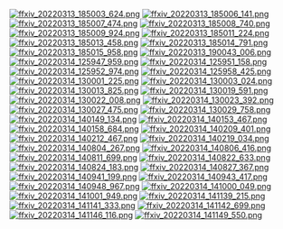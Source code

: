 [![ffxiv_20220313_185003_624.png](./image_e_thumb/ffxiv_20220313_185003_624.png.thumb.jpg)](./image_e/ffxiv_20220313_185003_624.png) 
[![ffxiv_20220313_185006_141.png](./image_e_thumb/ffxiv_20220313_185006_141.png.thumb.jpg)](./image_e/ffxiv_20220313_185006_141.png) 
[![ffxiv_20220313_185007_474.png](./image_e_thumb/ffxiv_20220313_185007_474.png.thumb.jpg)](./image_e/ffxiv_20220313_185007_474.png) 
[![ffxiv_20220313_185008_740.png](./image_e_thumb/ffxiv_20220313_185008_740.png.thumb.jpg)](./image_e/ffxiv_20220313_185008_740.png) 
[![ffxiv_20220313_185009_924.png](./image_e_thumb/ffxiv_20220313_185009_924.png.thumb.jpg)](./image_e/ffxiv_20220313_185009_924.png) 
[![ffxiv_20220313_185011_224.png](./image_e_thumb/ffxiv_20220313_185011_224.png.thumb.jpg)](./image_e/ffxiv_20220313_185011_224.png) 
[![ffxiv_20220313_185013_458.png](./image_e_thumb/ffxiv_20220313_185013_458.png.thumb.jpg)](./image_e/ffxiv_20220313_185013_458.png) 
[![ffxiv_20220313_185014_791.png](./image_e_thumb/ffxiv_20220313_185014_791.png.thumb.jpg)](./image_e/ffxiv_20220313_185014_791.png) 
[![ffxiv_20220313_185015_958.png](./image_e_thumb/ffxiv_20220313_185015_958.png.thumb.jpg)](./image_e/ffxiv_20220313_185015_958.png) 
[![ffxiv_20220313_190043_006.png](./image_e_thumb/ffxiv_20220313_190043_006.png.thumb.jpg)](./image_e/ffxiv_20220313_190043_006.png) 
[![ffxiv_20220314_125947_959.png](./image_e_thumb/ffxiv_20220314_125947_959.png.thumb.jpg)](./image_e/ffxiv_20220314_125947_959.png) 
[![ffxiv_20220314_125951_158.png](./image_e_thumb/ffxiv_20220314_125951_158.png.thumb.jpg)](./image_e/ffxiv_20220314_125951_158.png) 
[![ffxiv_20220314_125952_974.png](./image_e_thumb/ffxiv_20220314_125952_974.png.thumb.jpg)](./image_e/ffxiv_20220314_125952_974.png) 
[![ffxiv_20220314_125958_425.png](./image_e_thumb/ffxiv_20220314_125958_425.png.thumb.jpg)](./image_e/ffxiv_20220314_125958_425.png) 
[![ffxiv_20220314_130001_225.png](./image_e_thumb/ffxiv_20220314_130001_225.png.thumb.jpg)](./image_e/ffxiv_20220314_130001_225.png) 
[![ffxiv_20220314_130003_024.png](./image_e_thumb/ffxiv_20220314_130003_024.png.thumb.jpg)](./image_e/ffxiv_20220314_130003_024.png) 
[![ffxiv_20220314_130013_825.png](./image_e_thumb/ffxiv_20220314_130013_825.png.thumb.jpg)](./image_e/ffxiv_20220314_130013_825.png) 
[![ffxiv_20220314_130019_591.png](./image_e_thumb/ffxiv_20220314_130019_591.png.thumb.jpg)](./image_e/ffxiv_20220314_130019_591.png) 
[![ffxiv_20220314_130022_008.png](./image_e_thumb/ffxiv_20220314_130022_008.png.thumb.jpg)](./image_e/ffxiv_20220314_130022_008.png) 
[![ffxiv_20220314_130023_392.png](./image_e_thumb/ffxiv_20220314_130023_392.png.thumb.jpg)](./image_e/ffxiv_20220314_130023_392.png) 
[![ffxiv_20220314_130027_475.png](./image_e_thumb/ffxiv_20220314_130027_475.png.thumb.jpg)](./image_e/ffxiv_20220314_130027_475.png) 
[![ffxiv_20220314_130029_758.png](./image_e_thumb/ffxiv_20220314_130029_758.png.thumb.jpg)](./image_e/ffxiv_20220314_130029_758.png) 
[![ffxiv_20220314_140149_134.png](./image_e_thumb/ffxiv_20220314_140149_134.png.thumb.jpg)](./image_e/ffxiv_20220314_140149_134.png) 
[![ffxiv_20220314_140153_467.png](./image_e_thumb/ffxiv_20220314_140153_467.png.thumb.jpg)](./image_e/ffxiv_20220314_140153_467.png) 
[![ffxiv_20220314_140158_684.png](./image_e_thumb/ffxiv_20220314_140158_684.png.thumb.jpg)](./image_e/ffxiv_20220314_140158_684.png) 
[![ffxiv_20220314_140209_401.png](./image_e_thumb/ffxiv_20220314_140209_401.png.thumb.jpg)](./image_e/ffxiv_20220314_140209_401.png) 
[![ffxiv_20220314_140212_467.png](./image_e_thumb/ffxiv_20220314_140212_467.png.thumb.jpg)](./image_e/ffxiv_20220314_140212_467.png) 
[![ffxiv_20220314_140219_034.png](./image_e_thumb/ffxiv_20220314_140219_034.png.thumb.jpg)](./image_e/ffxiv_20220314_140219_034.png) 
[![ffxiv_20220314_140804_267.png](./image_e_thumb/ffxiv_20220314_140804_267.png.thumb.jpg)](./image_e/ffxiv_20220314_140804_267.png) 
[![ffxiv_20220314_140806_416.png](./image_e_thumb/ffxiv_20220314_140806_416.png.thumb.jpg)](./image_e/ffxiv_20220314_140806_416.png) 
[![ffxiv_20220314_140811_699.png](./image_e_thumb/ffxiv_20220314_140811_699.png.thumb.jpg)](./image_e/ffxiv_20220314_140811_699.png) 
[![ffxiv_20220314_140822_633.png](./image_e_thumb/ffxiv_20220314_140822_633.png.thumb.jpg)](./image_e/ffxiv_20220314_140822_633.png) 
[![ffxiv_20220314_140824_183.png](./image_e_thumb/ffxiv_20220314_140824_183.png.thumb.jpg)](./image_e/ffxiv_20220314_140824_183.png) 
[![ffxiv_20220314_140827_367.png](./image_e_thumb/ffxiv_20220314_140827_367.png.thumb.jpg)](./image_e/ffxiv_20220314_140827_367.png) 
[![ffxiv_20220314_140941_199.png](./image_e_thumb/ffxiv_20220314_140941_199.png.thumb.jpg)](./image_e/ffxiv_20220314_140941_199.png) 
[![ffxiv_20220314_140943_417.png](./image_e_thumb/ffxiv_20220314_140943_417.png.thumb.jpg)](./image_e/ffxiv_20220314_140943_417.png) 
[![ffxiv_20220314_140948_967.png](./image_e_thumb/ffxiv_20220314_140948_967.png.thumb.jpg)](./image_e/ffxiv_20220314_140948_967.png) 
[![ffxiv_20220314_141000_049.png](./image_e_thumb/ffxiv_20220314_141000_049.png.thumb.jpg)](./image_e/ffxiv_20220314_141000_049.png) 
[![ffxiv_20220314_141001_949.png](./image_e_thumb/ffxiv_20220314_141001_949.png.thumb.jpg)](./image_e/ffxiv_20220314_141001_949.png) 
[![ffxiv_20220314_141139_215.png](./image_e_thumb/ffxiv_20220314_141139_215.png.thumb.jpg)](./image_e/ffxiv_20220314_141139_215.png) 
[![ffxiv_20220314_141141_333.png](./image_e_thumb/ffxiv_20220314_141141_333.png.thumb.jpg)](./image_e/ffxiv_20220314_141141_333.png) 
[![ffxiv_20220314_141142_699.png](./image_e_thumb/ffxiv_20220314_141142_699.png.thumb.jpg)](./image_e/ffxiv_20220314_141142_699.png) 
[![ffxiv_20220314_141146_116.png](./image_e_thumb/ffxiv_20220314_141146_116.png.thumb.jpg)](./image_e/ffxiv_20220314_141146_116.png) 
[![ffxiv_20220314_141149_550.png](./image_e_thumb/ffxiv_20220314_141149_550.png.thumb.jpg)](./image_e/ffxiv_20220314_141149_550.png) 
